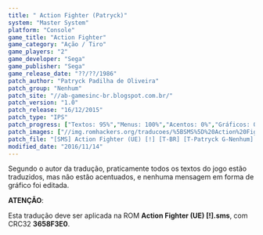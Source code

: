 ```yaml
---
title: " Action Fighter (Patryck)"
system: "Master System"
platform: "Console"
game_title: "Action Fighter"
game_category: "Ação / Tiro"
game_players: "2"
game_developer: "Sega"
game_publisher: "Sega"
game_release_date: "??/??/1986"
patch_author: "Patryck Padilha de Oliveira"
patch_group: "Nenhum"
patch_site: "//ab-gamesinc-br.blogspot.com.br/"
patch_version: "1.0"
patch_release: "16/12/2015"
patch_type: "IPS"
patch_progress: ["Textos: 95%","Menus: 100%","Acentos: 0%","Gráficos: 0%","Geral: 90%"]
patch_images: ["//img.romhackers.org/traducoes/%5BSMS%5D%20Action%20Fighter%20-%20Patryck%20-%201.png","//img.romhackers.org/traducoes/%5BSMS%5D%20Action%20Fighter%20-%20Patryck%20-%202.png","//img.romhackers.org/traducoes/%5BSMS%5D%20Action%20Fighter%20-%20Patryck%20-%203.png"]
patch_file: "[SMS] Action Fighter (UE) [!] [T-BR] [T-Patryck G-Nenhum] [V-1.0 A-2015].zip"
modified_date: "2016/11/14"
---
```

Segundo o autor da tradução, praticamente todos os textos do jogo estão traduzidos, mas não estão acentuados, e nenhuma mensagem em forma de gráfico foi editada.

<b>ATENÇÃO</b>:

Esta tradução deve ser aplicada na ROM <b>Action Fighter (UE) [!].sms</b>, com CRC32 <b>3658F3E0</b>.
